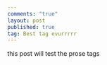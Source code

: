```yaml
---
comments: "true"
layout: post
published: true
tag: Best tag evurrrrr
---
```


this post will test the prose tags